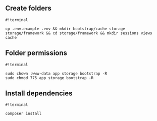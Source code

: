 ## Create folders

```
#!terminal

cp .env.example .env && mkdir bootstrap/cache storage storage/framework && cd storage/framework && mkdir sessions views cache

```

## Folder permissions

```
#!terminal

sudo chown :www-data app storage bootstrap -R
sudo chmod 775 app storage bootstrap -R

```

## Install dependencies

```
#!terminal

composer install

```

